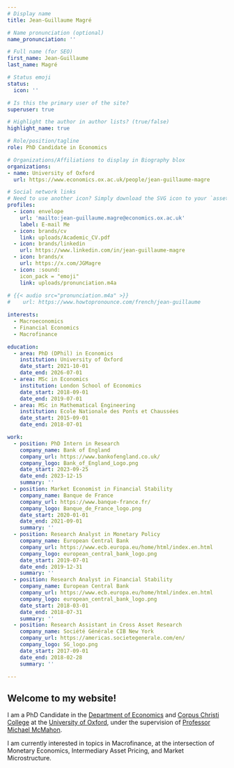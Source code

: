 ```yaml
---
# Display name
title: Jean-Guillaume Magré

# Name pronunciation (optional)
name_pronunciation: ''

# Full name (for SEO)
first_name: Jean-Guillaume
last_name: Magré

# Status emoji
status:
  icon: ''

# Is this the primary user of the site?
superuser: true

# Highlight the author in author lists? (true/false)
highlight_name: true

# Role/position/tagline
role: PhD Candidate in Economics

# Organizations/Affiliations to display in Biography blox
organizations:
- name: University of Oxford
  url: https://www.economics.ox.ac.uk/people/jean-guillaume-magre

# Social network links
# Need to use another icon? Simply download the SVG icon to your `assets/media/icons/` folder.
profiles:
  - icon: envelope
    url: 'mailto:jean-guillaume.magre@economics.ox.ac.uk'
    label: E-mail Me
  - icon: brands/cv
    link: uploads/Academic_CV.pdf
  - icon: brands/linkedin
    url: https://www.linkedin.com/in/jean-guillaume-magre
  - icon: brands/x
    url: https://x.com/JGMagre
  - icon: :sound:
    icon_pack = "emoji"
    link: uploads/pronunciation.m4a
    
# {{< audio src="pronunciation.m4a" >}}
#    url: https://www.howtopronounce.com/french/jean-guillaume

interests:
  - Macroeconomics
  - Financial Economics
  - Macrofinance

education:
  - area: PhD (DPhil) in Economics
    institution: University of Oxford
    date_start: 2021-10-01
    date_end: 2026-07-01
  - area: MSc in Economics
    institution: London School of Economics
    date_start: 2018-09-01
    date_end: 2019-07-01
  - area: MSc in Mathematical Engineering
    institution: Ecole Nationale des Ponts et Chaussées
    date_start: 2015-09-01
    date_end: 2018-07-01

work:
  - position: PhD Intern in Research
    company_name: Bank of England
    company_url: https://www.bankofengland.co.uk/
    company_logo: Bank_of_England_Logo.png
    date_start: 2023-09-25
    date_end: 2023-12-15
    summary: ''
  - position: Market Economist in Financial Stability
    company_name: Banque de France
    company_url: https://www.banque-france.fr/
    company_logo: Banque_de_France_logo.png
    date_start: 2020-01-01
    date_end: 2021-09-01
    summary: ''
  - position: Research Analyst in Monetary Policy
    company_name: European Central Bank
    company_url: https://www.ecb.europa.eu/home/html/index.en.html
    company_logo: european_central_bank_logo.png
    date_start: 2019-07-01
    date_end: 2019-12-31
    summary: ''
  - position: Research Analyst in Financial Stability
    company_name: European Central Bank
    company_url: https://www.ecb.europa.eu/home/html/index.en.html
    company_logo: european_central_bank_logo.png
    date_start: 2018-03-01
    date_end: 2018-07-31
    summary: ''
  - position: Research Assistant in Cross Asset Research
    company_name: Société Générale CIB New York
    company_url: https://americas.societegenerale.com/en/
    company_logo: SG_logo.png
    date_start: 2017-09-01
    date_end: 2018-02-28
    summary: ''

---
```


## Welcome to my website!

I am a PhD Candidate in the [Department of Economics](https://www.economics.ox.ac.uk/) and [Corpus Christi College](https://www.ccc.ox.ac.uk) at the [University of Oxford](https://www.ox.ac.uk/), under the supervision of [Professor Michael McMahon](https://mcmahonecon.com/).

I am currently interested in topics in Macrofinance, at the intersection of Monetary Economics, Intermediary Asset Pricing, and Market Microstructure.
